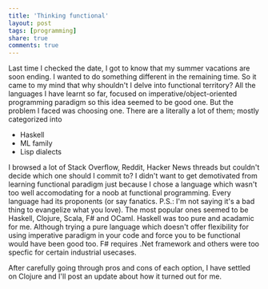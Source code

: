 ```yaml
---
title: 'Thinking functional'
layout: post
tags: [programming]
share: true
comments: true
---
```

Last time I checked the date, I got to know that my summer vacations are soon ending. I wanted to do something different in the remaining time. So it came to my mind that why shouldn't I delve into functional territory? All the languages I have learnt so far, focused on imperative/object-oriented programming paradigm so this idea seemed to be good one. But the problem I faced was choosing one. There are a literally a lot of them; mostly categorized into

* Haskell
* ML family
* Lisp dialects

I browsed a lot of Stack Overflow, Reddit, Hacker News threads but couldn't decide which one should I commit to? I didn't want to get demotivated from learning functional paradigm just because I chose a language which wasn't too well accomodating for a noob at functional programming. Every language had its proponents (or say fanatics. P.S.: I'm not saying it's a bad thing to evangelize what you love). The most popular ones seemed to be Haskell, Clojure, Scala, F# and OCaml. Haskell was too pure and acadamic for me. Although trying a pure language which doesn't offer flexibility for using imperative paradigm in your code and force you to be functional would have been good too. F# requires .Net framework and others were too specfic for certain industrial usecases.

After carefully going through pros and cons of each option, I have settled on Clojure and I'll post an update about how it turned out for me.

